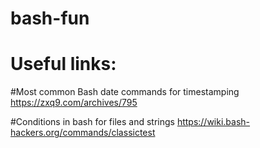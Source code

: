# bash-fun

# Useful links:
#Most common Bash date commands for timestamping
https://zxq9.com/archives/795

#Conditions in bash for files and strings
https://wiki.bash-hackers.org/commands/classictest
